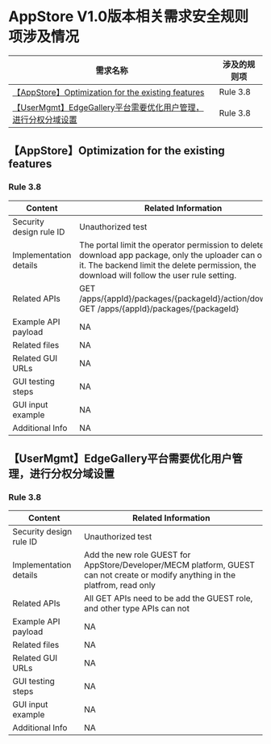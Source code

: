 # AppStore V1.0版本相关需求安全规则项涉及情况  

|需求名称|涉及的规则项|
|----|----|
|[【AppStore】Optimization for the existing features ](https://gitee.com/OSDT/dashboard/issues?id=I1XR68) | Rule 3.8|
|[【UserMgmt】EdgeGallery平台需要优化用户管理，进行分权分域设置 ](https://gitee.com/OSDT/dashboard/issues?id=I1QGSH) | Rule 3.8|

## 【AppStore】Optimization for the existing features

### Rule 3.8

| Content                 | Related Information                                          |
| ----------------------- | ------------------------------------------------------------ |
| Security design rule ID | Unauthorized test |
| Implementation details  | The portal limit the operator permission to delete and download app package, only the uploader can operate it. The backend limit the delete permission, the download will follow the user rule setting. |
| Related APIs            | GET /apps/{appId}/packages/{packageId}/action/download<br/> GET /apps/{appId}/packages/{packageId} |
| Example API payload     | NA |
| Related files           | NA |
| Related GUI URLs        | NA |
| GUI testing steps       | NA |
| GUI input example       | NA |
| Additional Info         | NA |

## 【UserMgmt】EdgeGallery平台需要优化用户管理，进行分权分域设置

### Rule 3.8

| Content                 | Related Information                                          |
| ----------------------- | ------------------------------------------------------------ |
| Security design rule ID | Unauthorized test |
| Implementation details  | Add the new role GUEST for AppStore/Developer/MECM platform, GUEST can not create or modify anything in the platfrom, read only |
| Related APIs            | All GET APIs need to be add the GUEST role, and other type APIs can not |
| Example API payload     | NA |
| Related files           | NA |
| Related GUI URLs        | NA |
| GUI testing steps       | NA |
| GUI input example       | NA |
| Additional Info         | NA |